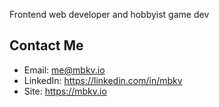 Frontend web developer and hobbyist game dev

## Contact Me

- Email: me@mbkv.io
- LinkedIn: https://linkedin.com/in/mbkv
- Site: https://mbkv.io
